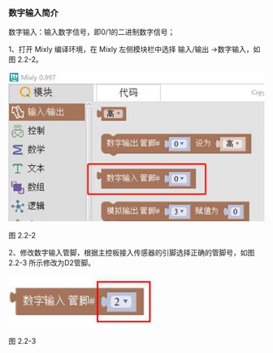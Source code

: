 ### 数字输入简介

数字输入：输入数字信号，即0/1的二进制数字信号；

1、打开 Mixly 编译环境，在 Mixly 左侧模块栏中选择 输入/输出 →数字输入，如图 2.2-2。

![img](/assets/image074.jpg)

图 2.2-2

2、修改数字输入管脚，根据主控板接入传感器的引脚选择正确的管脚号，如图2.2-3 所示修改为D2管脚。

![img](/assets/image076.jpg)

图 2.2-3